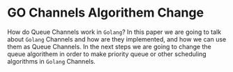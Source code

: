 # GO Channels Algorithem Change

How do Queue Channels work in ```Golang```? In this paper we are going to talk about
```Golang``` Channels and how are they implemented, and how we can use them as Queue Channels.
In the next steps we are going to change the queue algorithem in order to make priority queue
or other scheduling algorithms in ```Golang``` Channels.
